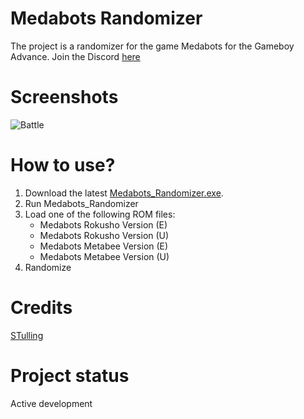 # Medabots Randomizer
The project is a randomizer for the game Medabots for the Gameboy Advance. Join the Discord [here](https://discord.gg/tnpzeMN)

# Screenshots
![Battle](https://i.imgur.com/ycBjiAV_d.webp?maxwidth=728&fidelity=grand)

# How to use?
1. Download the latest [Medabots_Randomizer.exe](https://github.com/STulling/Medabots-Randomizer/releases).
2. Run Medabots_Randomizer
3. Load one of the following ROM files:
	* Medabots Rokusho Version (E)
	* Medabots Rokusho Version (U)
	* Medabots Metabee Version (E)
	* Medabots Metabee Version (U)
4. Randomize

# Credits
[STulling](https://github.com/STulling)

# Project status
Active development


